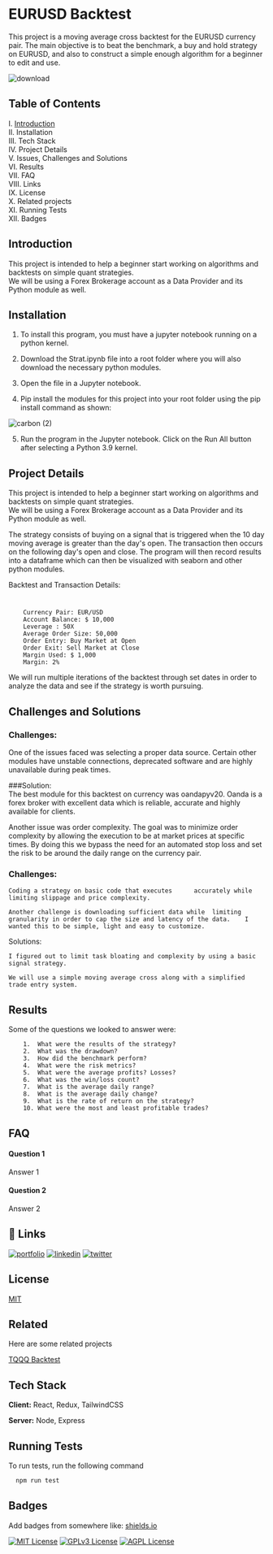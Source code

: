 
# EURUSD Backtest 

This project is a moving average cross backtest for the EURUSD currency pair. The main objective is to beat the benchmark, a buy and hold strategy on EURUSD, and 
also to construct a simple enough algorithm for a beginner to edit and use. 



![download](https://github.com/guzmanwolfrank/Trading/assets/29739578/7f69d82c-c6c6-4888-98f4-bae893de9b33)

## Table of Contents 

I. [Introduction](https://github.com/guzmanwolfrank/Trading/tree/terra/Backtests/EURUSDMavg#introduction) <br />
II. Installation <br />
III. Tech Stack  <br />
IV. Project Details <br />
V. Issues, Challenges and Solutions <br />
VI.  Results <br />
VII. FAQ <br />
VIII. Links <br />
IX. License <br />
X. Related projects <br />
XI. Running Tests <br />
XII. Badges  <br />


## Introduction 

This project is intended to help a beginner start working on algorithms and backtests on simple quant strategies.  
We will be using a Forex Brokerage account as a Data Provider and its Python module as well. 








## Installation

1. To install this program, you must have a jupyter notebook running on a python kernel. 

2.  Download the Strat.ipynb file into a root folder where you will also download the necessary python modules. 

3.  Open the file in a Jupyter notebook.  

4. Pip install the modules for this 
project into your root folder using the pip install command as shown:

![carbon (2)](https://github.com/guzmanwolfrank/Trading/assets/29739578/f0f09919-20f8-4e3f-8b1c-58deb1e296e2)


5.  Run the program in the Jupyter notebook.  Click on the Run All button after selecting a Python 3.9 kernel.  


## Project Details

This project is intended to help a beginner start working on algorithms and backtests on simple quant strategies.  
We will be using a Forex Brokerage account as a Data Provider and its Python module as well. 

The strategy consists of buying on a signal that is triggered when the 10 day moving average is greater than the day's open. 
The transaction then occurs on the following day's open and close. 
The program will then record results into a dataframe which can then be visualized with seaborn and other python modules. 


Backtest and Transaction Details: 
#
        Currency Pair: EUR/USD 
        Account Balance: $ 10,000
        Leverage : 50X
        Average Order Size: 50,000
        Order Entry: Buy Market at Open
        Order Exit: Sell Market at Close
        Margin Used: $ 1,000
        Margin: 2%


We will run multiple iterations of the backtest through set dates in order to analyze the data and see if the strategy is worth pursuing. 


## Challenges and Solutions

### Challenges: <br />

One of the issues faced was selecting a proper data source. Certain other modules have unstable connections, deprecated software and are highly unavailable during peak times. 


###Solution: <br />
The best module for this backtest on currency was oandapyv20.  Oanda is a forex broker with excellent data which is reliable, accurate and highly available for clients.  

Another issue was order complexity. The goal was to minimize order complexity by allowing the execution to be at market prices at specific times. By doing this we bypass the need for 
an automated stop loss and set the risk to be around the daily range on the currency pair.    


### Challenges:  <br />

    Coding a strategy on basic code that executes      accurately while limiting slippage and price complexity.   

    Another challenge is downloading sufficient data while  limiting granularity in order to cap the size and latency of the data.    I wanted this to be simple, light and easy to customize.  

Solutions:  

    I figured out to limit task bloating and complexity by using a basic signal strategy. 

    We will use a simple moving average cross along with a simplified trade entry system. 




## Results 

Some of the questions we looked to answer were:

        1.  What were the results of the strategy?
        2.  What was the drawdown?
        3.  How did the benchmark perform?
        4.  What were the risk metrics? 
        5.  What were the average profits? Losses?
        6.  What was the win/loss count?
        7.  What is the average daily range? 
        8.  What is the average daily change?
        9.  What is the rate of return on the strategy?
        10. What were the most and least profitable trades? 
## FAQ

#### Question 1

Answer 1

#### Question 2

Answer 2


## 🔗 Links
[![portfolio](https://img.shields.io/badge/my_portfolio-000?style=for-the-badge&logo=ko-fi&logoColor=white)](https://www.wolfrankguzman.com/)
[![linkedin](https://img.shields.io/badge/linkedin-0A66C2?style=for-the-badge&logo=linkedin&logoColor=white)](https://www.linkedin.com/in/wolfrank/)
[![twitter](https://img.shields.io/badge/twitter-1DA1F2?style=for-the-badge&logo=twitter&logoColor=white)](https://twitter.com/wolfranknyc)


## License

[MIT](https://choosealicense.com/licenses/mit/)


## Related

Here are some related projects

[TQQQ Backtest](https://github.com/)


## Tech Stack

**Client:** React, Redux, TailwindCSS

**Server:** Node, Express


## Running Tests

To run tests, run the following command

```bash
  npm run test
```


## Badges

Add badges from somewhere like: [shields.io](https://shields.io/)

[![MIT License](https://img.shields.io/badge/License-MIT-green.svg)](https://choosealicense.com/licenses/mit/)
[![GPLv3 License](https://img.shields.io/badge/License-GPL%20v3-yellow.svg)](https://opensource.org/licenses/)
[![AGPL License](https://img.shields.io/badge/license-AGPL-blue.svg)](http://www.gnu.org/licenses/agpl-3.0)


